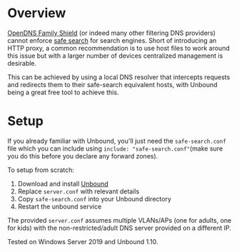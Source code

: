 # Overview
[OpenDNS Family Shield](https://www.opendns.com/setupguide/#familyshield) (or indeed many other filtering DNS providers) cannot enforce [safe search](https://support.opendns.com/hc/en-us/articles/227986807-How-to-Enforcing-Google-SafeSearch-YouTube-and-Bing) for search engines.
Short of introducing an HTTP proxy, a common recommendation is to use host files to work around this issue but with a larger number of devices centralized management is desirable.

This can be achieved by using a local DNS resolver that intercepts requests and redirects them to their safe-search equivalent hosts, with Unbound being a great free tool to achieve this.

# Setup
If you already familiar with Unbound, you'll just need the `safe-search.conf` file which you can include using `include: "safe-search.conf"`(make sure you do this before you declare any forward zones).

To setup from scratch:

1. Download and install [Unbound](https://nlnetlabs.nl/projects/unbound/download)
0. Replace `server.conf` with relevant details
0. Copy `safe-search.conf` into your Unbound directory
0. Restart the unbound service

The provided `server.conf` assumes multiple VLANs/APs (one for adults, one for kids) with the non-restricted/adult DNS server provided on a different IP.

Tested on Windows Server 2019 and Unbound 1.10.
